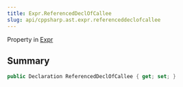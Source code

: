 ```yaml
---
title: Expr.ReferencedDeclOfCallee
slug: api/cppsharp.ast.expr.referenceddeclofcallee
---
```

Property in [Expr](/api/cppsharp/ast/expr)

## Summary



```csharp
public Declaration ReferencedDeclOfCallee { get; set; }
```

